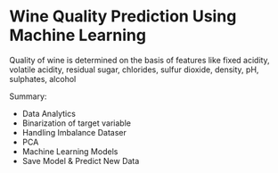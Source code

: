 # Wine Quality Prediction Using Machine Learning

Quality of wine is determined on the basis of features like fixed acidity, volatile acidity, residual sugar, chlorides, sulfur dioxide,	density,	pH, sulphates, alcohol

Summary: <br>
- Data Analytics <br>
- Binarization of target variable <br>
- Handling Imbalance Dataser <br>
- PCA <br>
- Machine Learning Models <br>
- Save Model & Predict New Data
